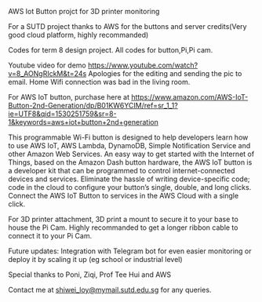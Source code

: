 AWS Iot Button projct for 3D printer monitoring

For a SUTD project thanks to AWS for the buttons and server credits(Very good cloud platform, highly recommanded) 

Codes for term 8 design project. 
All codes for button,Pi,Pi cam.

Youtube video for demo https://www.youtube.com/watch?v=8_AONgRIckM&t=24s 
Apologies for the editing and sending the pic to email. Home Wifi connection was bad in the living room.

For AWS IoT button, purchase here at https://www.amazon.com/AWS-IoT-Button-2nd-Generation/dp/B01KW6YCIM/ref=sr_1_1?ie=UTF8&qid=1530251759&sr=8-1&keywords=aws+iot+button+2nd+generation

This programmable Wi-Fi button is designed to help developers learn how to use AWS IoT, AWS Lambda, DynamoDB, Simple Notification Service and other Amazon Web Services.
An easy way to get started with the Internet of Things, based on the Amazon Dash button hardware, the AWS IoT button is a developer kit that can be programmed to control internet-connected devices and services.
Eliminate the hassle of writing device-specific code; code in the cloud to configure your button’s single, double, and long clicks.
Connect the AWS IoT Button to services in the AWS Cloud with a single click.

For 3D printer attachment, 3D print a mount to secure it to your base to house the Pi Cam.
Highly recommanded to get a longer ribbon cable to connect it to your Pi Cam.

Future updates: Integration with Telegram bot for even easier monitoring or deploy it by scaling it up (eg school or industrial level)


Special thanks to Poni, Ziqi, Prof Tee Hui and AWS 

Contact me at shiwei_loy@mymail.sutd.edu.sg for any queries.
